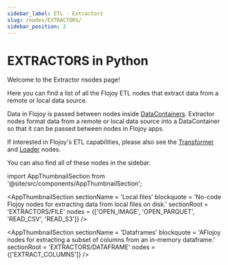 ```yaml
---
sidebar_label: ETL - Extractors
slug: /nodes/EXTRACTORS/
sidebar_position: 2
---
```


# EXTRACTORS in Python

Welcome to the Extractor nsodes page!

Here you can find a list of all the Flojoy ETL nodes that extract data from a remote or local data source.

Data in Flojoy is passed between nodes inside [DataContainers](https://docs.flojoy.ai/custom-nodes/data-container/). Extractor nodes format data from a remote or local data source into a DataContainer so that it can be passed between nodes in Flojoy apps.

If interested in Flojoy's ETL capabilities, please also see the [Transformer](/nodes/TRANSFORMERS/) and [Loader](/nodes/LOADERS/) nodes.

You can also find all of these nodes in the sidebar.

<!-- Custom component -->
import AppThumbnailSection from '@site/src/components/AppThumbnailSection';

<AppThumbnailSection
    sectionName = 'Local files'
    blockquote = 'No-code Flojoy nodes for extracting data from local files on disk.'
    sectionRoot = 'EXTRACTORS/FILE'
    nodes = {['OPEN_IMAGE', 'OPEN_PARQUET', 'READ_CSV', 'READ_S3']}
/>

<AppThumbnailSection
    sectionName = 'Dataframes'
    blockquote = 'AFlojoy nodes for extracting a subset of columns from an in-memory dataframe.'
    sectionRoot = 'EXTRACTORS/DATAFRAME'
    nodes = {['EXTRACT_COLUMNS']}
/>
